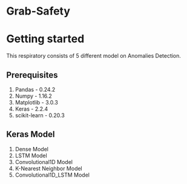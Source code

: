 # Grab-Safety
# Getting started
This respiratory consists of 5 different model on Anomalies Detection. 

## Prerequisites
1. Pandas - 0.24.2
2. Numpy - 1.16.2
3. Matplotlib - 3.0.3
4. Keras - 2.2.4
5. scikit-learn - 0.20.3

## Keras Model
1. Dense Model
2. LSTM Model
3. Convolutional1D Model
4. K-Nearest Neighbor Model
5. Convolutional1D_LSTM Model

